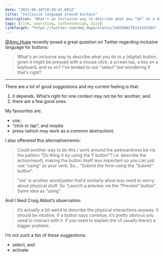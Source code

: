```yaml
---
date: "2021-06-18T10:58:47.661Z"
title: "Inclusive language around buttons"
description: "What's an inclusive way to describe what you “do” to a digital button?"
tags: [link, uxwriting, contentdesign, a11y]
linkTarget: "https://twitter.com/Amy_Hupe/status/1405508276314333184"
---
```

[@Amy_Hupe](https://twitter.com/Amy_Hupe) recently posed a great question on Twitter regarding inclusive language for buttons:

> What's an inclusive way to describe what you do to a (digital) button, given it might be pressed with a mouse click, a screen tap, a key on a keyboard, and so on? I've tended to use "select" but wondering if that's right? 
---

There are a lot of good suggestions and my current feeling is that:

1. it depends. What’s right for one context may not be for another; and
1. there are a few good ones.

My favourites are:

- use; 
- “click or tap”; and _maybe_
- press (which may work as a common abstraction).

I also offerered this alternative/remix:

<blockquote>
  <p>Could another way to do this / work around the awkwardness be via the pattern “Do thing X by using the Y button”? i.e. describe the action/result, making the button itself less important so you can just use “using” as your verb. So… “Submit the form using the “Submit” button”.</p>
  <p>“via” is another word/patter that’d similarly allow less need to worry about physical stuff. So “Launch a preview via the “Preview” button”. Same idea as “using”.</p>
</blockquote>

And I liked Craig Abbot’s observation:

> it’s actually a bit weird to describe the physical interactions anyway. It should be intuitive. If a button says continue, it’s pretty obvious you need to interact with it. If you need to explain the UI usually there’s a bigger problem.

I’m not such a fan of these suggestions:
- select; and
- activate
